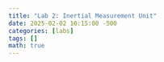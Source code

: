 ```yaml
---
title: "Lab 2: Inertial Measurement Unit"
date: 2025-02-02 10:15:00 -500
categories: [labs]
tags: []
math: true
---
```

